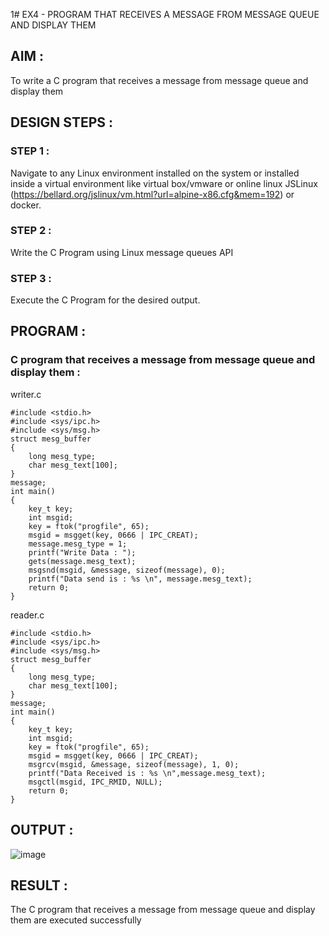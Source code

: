1# EX4 - PROGRAM THAT RECEIVES A MESSAGE FROM MESSAGE QUEUE AND DISPLAY THEM
## AIM :
To write a C program that receives a message from message queue and display them

## DESIGN STEPS :

### STEP 1 :

Navigate to any Linux environment installed on the system or installed inside a virtual environment like virtual box/vmware or online linux JSLinux (https://bellard.org/jslinux/vm.html?url=alpine-x86.cfg&mem=192) or docker.

### STEP 2 :

Write the C Program using Linux message queues API 

### STEP 3 :

Execute the C Program for the desired output. 

## PROGRAM :

### C program that receives a message from message queue and display them :
writer.c
``` 
#include <stdio.h> 
#include <sys/ipc.h> 
#include <sys/msg.h> 
struct mesg_buffer 
{ 
	long mesg_type; 
	char mesg_text[100]; 
} 
message; 
int main() 
{ 
    key_t key; 
	int msgid;
	key = ftok("progfile", 65); 
	msgid = msgget(key, 0666 | IPC_CREAT); 
	message.mesg_type = 1; 
	printf("Write Data : "); 
	gets(message.mesg_text); 
	msgsnd(msgid, &message, sizeof(message), 0); 
	printf("Data send is : %s \n", message.mesg_text); 
	return 0; 
} 
```
reader.c
```
#include <stdio.h>
#include <sys/ipc.h>
#include <sys/msg.h>
struct mesg_buffer
{
	long mesg_type;
	char mesg_text[100];
} 
message;
int main()
{
	key_t key;
	int msgid;
	key = ftok("progfile", 65);
	msgid = msgget(key, 0666 | IPC_CREAT);
	msgrcv(msgid, &message, sizeof(message), 1, 0);
	printf("Data Received is : %s \n",message.mesg_text);
	msgctl(msgid, IPC_RMID, NULL);
	return 0;
}
```




## OUTPUT :
![image](https://github.com/user-attachments/assets/abfb6839-518e-419e-8d8d-1a24748ab956)





## RESULT :
The C program that receives a message from message queue and display them are executed successfully

